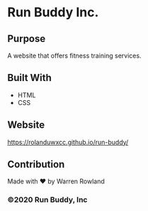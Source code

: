 # Run Buddy Inc.

## Purpose
A website that offers fitness training services.

## Built With
* HTML
* CSS

## Website
https://rolanduwxcc.github.io/run-buddy/

## Contribution
Made with ❤️ by Warren Rowland

### ©️2020 Run Buddy, Inc
